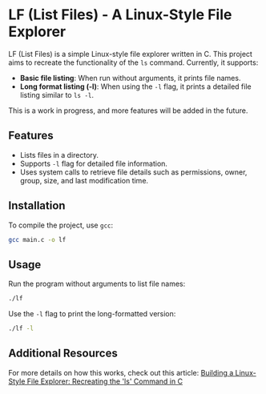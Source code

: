 # LF (List Files) - A Linux-Style File Explorer

LF (List Files) is a simple Linux-style file explorer written in C. This project aims to recreate the functionality of the `ls` command. Currently, it supports:

- **Basic file listing**: When run without arguments, it prints file names.
- **Long format listing (-l)**: When using the `-l` flag, it prints a detailed file listing similar to `ls -l`.

This is a work in progress, and more features will be added in the future.

## Features

- Lists files in a directory.
- Supports `-l` flag for detailed file information.
- Uses system calls to retrieve file details such as permissions, owner, group, size, and last modification time.

## Installation

To compile the project, use `gcc`:

```bash
gcc main.c -o lf
```

## Usage

Run the program without arguments to list file names:

```bash
./lf
```

Use the `-l` flag to print the long-formatted version:

```bash
./lf -l
```



## Additional Resources

For more details on how this works, check out this article:
[Building a Linux-Style File Explorer: Recreating the 'ls' Command in C](https://islamukheef.medium.com/building-a-linux-style-file-explorer-recreating-the-ls-command-in-c-71ecce6d79ad) 



